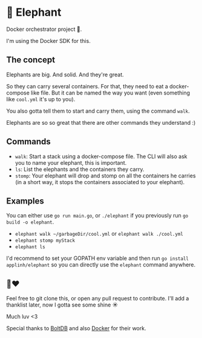 # 🐘 Elephant
Docker orchestrator project 🐘.

I'm using the Docker SDK for this. 

## The concept

Elephants are big. And solid. And they're great.

So they can carry several containers.
For that, they need to eat a docker-compose like file. But it can be named the way you want (even something like `cool.yml` it's up to you).

You also gotta tell them to start and carry them, using the command `walk`.

Elephants are so so great that there are other commands they understand :)


## Commands

- `walk`: Start a stack using a docker-compose file. The CLI will also ask you to name your elephant, this is important.
- `ls`: List the elephants and the containers they carry.
- `stomp`: Your elephant will drop and stomp on all the containers he carries (in a short way, it stops the containers associated to your elephant).

## Examples

You can either use `go run main.go`, or `./elephant` if you previously run `go build -o elephant`.

- `elephant walk ~/garbageDir/cool.yml` or `elephant walk ./cool.yml`
- `elephant stomp myStack`
- `elephant ls`

I'd recommend to set your GOPATH env variable and then run `go install applinh/elephant` so you can directly use the `elephant` command anywhere.

## 🐘❤️

Feel free to git clone this, or open any pull request to contribute.
I'll add a thanklist later, now I gotta see some shine ☀️

Much luv <3

Special thanks to [BoltDB](https://github.com/boltdb/bolt) and also [Docker](https://pkg.go.dev/github.com/docker/docker) for their work.


